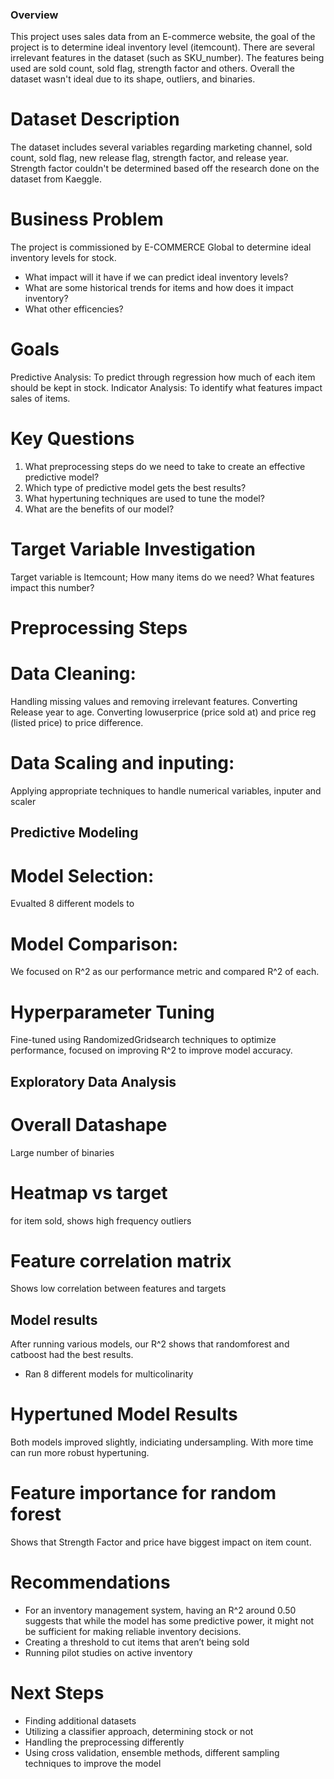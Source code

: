 ### Overview

This project uses sales data from an E-commerce website, the goal of the project is to determine ideal inventory level (itemcount). There are several irrelevant features in the dataset (such as SKU_number). The features being used are sold count, sold flag, strength factor and others. Overall the dataset wasn't ideal due to its shape, outliers, and binaries. 

# Dataset Description

The dataset includes several variables regarding marketing channel, sold count, sold flag, new release flag, strength factor, and release year. Strength factor couldn't be determined based off the research done on the dataset from Kaeggle. 

# Business Problem 

The project is commissioned by E-COMMERCE Global to determine ideal inventory levels for stock. 

- What impact will it have if we can predict ideal inventory levels?
- What are some historical trends for items and how does it impact inventory?
- What other efficencies?

# Goals

Predictive Analysis: To predict through regression how much of each item should be kept in stock. 
Indicator Analysis: To identify what features impact sales of items. 

# Key Questions

1. What preprocessing steps do we need to take to create an effective predictive model?
2. Which type of predictive model gets the best results?
3. What hypertuning techniques are used to tune the model?
4. What are the benefits of our model?

# Target Variable Investigation

Target variable is Itemcount; How many items do we need? What features impact this number?


# Preprocessing Steps

# Data Cleaning: 
 Handling missing values and removing irrelevant features. Converting Release year to age. Converting lowuserprice (price sold at) and price reg (listed price) to price difference. 

# Data Scaling and inputing: 
Applying appropriate techniques to handle numerical variables, inputer and scaler

## Predictive Modeling

# Model Selection: 
Evualted 8 different models to 

# Model Comparison:
We focused on R^2 as our performance metric and compared R^2 of each. 

# Hyperparameter Tuning
Fine-tuned using RandomizedGridsearch techniques to optimize performance, focused on improving R^2 to improve model accuracy. 

## Exploratory Data Analysis 

# Overall Datashape 



Large number of binaries


# Heatmap vs target

for item sold, shows high frequency outliers

# Feature correlation matrix

Shows low correlation between features and targets

## Model results 

After running various models, our R^2 shows that randomforest and catboost had the best results. 


- Ran 8 different models for multicolinarity 

# Hypertuned Model Results


Both models improved slightly, indiciating undersampling. With more time can run more robust hypertuning. 

# Feature importance for random forest

Shows that Strength Factor and price have biggest impact on item count.



# Recommendations

- For an inventory management system, having an R^2 around 0.50 suggests that while the model has some predictive power, it might not be sufficient for making reliable inventory decisions.
- Creating a threshold to cut items that aren’t being sold
- Running pilot studies on active inventory 


# Next Steps

- Finding additional datasets
- Utilizing a classifier approach, determining stock or not
- Handling the preprocessing differently 
- Using cross validation, ensemble methods, different sampling techniques to improve the model 


